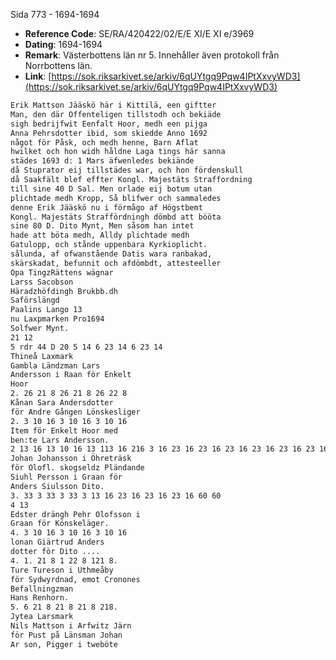 Sida 773 - 1694-1694

- **Reference Code**: SE/RA/420422/02/E/E XI/E XI e/3969
- **Dating**: 1694-1694
- **Remark**: Västerbottens län nr 5. Innehåller även protokoll från Norrbottens län.
- **Link**: [https://sok.riksarkivet.se/arkiv/6qUYtgq9Pqw4IPtXxvyWD3](https://sok.riksarkivet.se/arkiv/6qUYtgq9Pqw4IPtXxvyWD3)

```txt linenums="1"
Erik Mattson Jääskö här i Kittilä, een giftter
Man, den där Offenteligen tillstodh och bekiäde
sigh bedrijfwit Eenfalt Hoor, medh een pijga
Anna Pehrsdotter ibid, som skiedde Anno 1692
något för Påsk, och medh henne, Barn Aflat
hwilket och hon widh håldne Laga tings här sanna
städes 1693 d: 1 Mars äfwenledes bekiände
då Stuprator eij tillstädes war, och hon fördenskull
då Saakfält blef effter Kongl. Majestäts Straffordning
till sine 40 D Sal. Men orlade eij botum utan
plichtade medh Kropp, Så blifwer och sammaledes
denne Erik Jääskö nu i förmågo af Högstbemt
Kongl. Majestäts Straffördningh dömbd att bööta
sine 80 D. Dito Mynt, Men såsom han intet
hade att böta medh, Alldy plichtade medh
Gatulopp, och stånde uppenbara Kyrkioplicht.
sålunda, af ofwanstående Datis wara ranbakad,
skärskadat, befunnit och afdömbdt, attesteeller
Opa TingzRättens wägnar
Larss Sacobson
Häradzhöfdingh Brukbb.dh
Saförslängd
Paalins Lango 13
nu Laxpmarken Pro1694
Solfwer Mynt.
21 12
5 rdr 44 D 20 5 14 6 23 14 6 23 14
Thineå Laxmark
Gambla Ländzman Lars
Andersson i Raan för Enkelt
Hoor
2. 26 21 8 26 21 8 26 22 8
Kånan Sara Andersdotter
för Andre Gången Lönskesliger
2. 3 10 16 3 10 16 3 10 16
Item för Enkelt Hoor med
ben:te Lars Andersson.
2 13 16 13 10 16 13 113 16 216 3 16 23 16 23 16 23 16 23 16 23 16 23 16 216 16 23 16 13 16
Johan Johansson i Öhreträsk
för Olofl. skogseldz Pländande
Siuhl Persson i Graan för
Anders Siulsson Dito.
3. 33 3 33 3 33 3 13 16 23 16 23 16 23 16 60 60
4 13
Edster drängh Pehr Olofsson i
Graan för Könskeläger.
4. 3 10 16 3 10 16 3 10 16
lonan Giärtrud Anders
dotter för Dito ....
4. 1. 21 8 1 22 8 121 8.
Ture Tureson i Uthmeåby
för Sydwyrdnad, emot Cronones
Befallningzman
Hans Renhorn.
5. 6 21 8 21 8 21 8 218.
Jytea Larsmark
Nils Mattson i Arfwitz Järn
för Pust på Länsman Johan
Ar son, Pigger i tweböte
```

